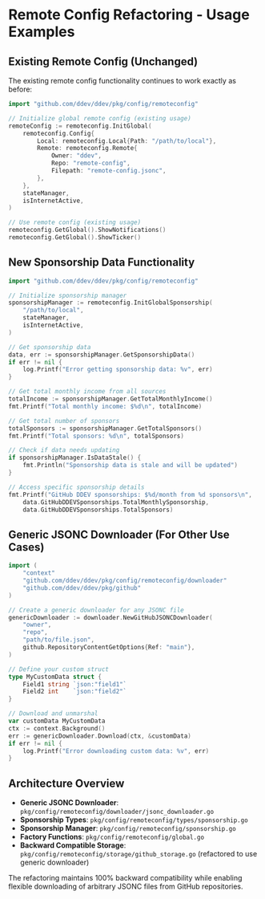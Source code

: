 # Remote Config Refactoring - Usage Examples

## Existing Remote Config (Unchanged)

The existing remote config functionality continues to work exactly as before:

```go
import "github.com/ddev/ddev/pkg/config/remoteconfig"

// Initialize global remote config (existing usage)
remoteConfig := remoteconfig.InitGlobal(
    remoteconfig.Config{
        Local: remoteconfig.Local{Path: "/path/to/local"},
        Remote: remoteconfig.Remote{
            Owner: "ddev",
            Repo: "remote-config", 
            Filepath: "remote-config.jsonc",
        },
    },
    stateManager,
    isInternetActive,
)

// Use remote config (existing usage)
remoteconfig.GetGlobal().ShowNotifications()
remoteconfig.GetGlobal().ShowTicker()
```

## New Sponsorship Data Functionality

```go
import "github.com/ddev/ddev/pkg/config/remoteconfig"

// Initialize sponsorship manager
sponsorshipManager := remoteconfig.InitGlobalSponsorship(
    "/path/to/local", 
    stateManager, 
    isInternetActive,
)

// Get sponsorship data
data, err := sponsorshipManager.GetSponsorshipData()
if err != nil {
    log.Printf("Error getting sponsorship data: %v", err)
}

// Get total monthly income from all sources
totalIncome := sponsorshipManager.GetTotalMonthlyIncome()
fmt.Printf("Total monthly income: $%d\n", totalIncome)

// Get total number of sponsors
totalSponsors := sponsorshipManager.GetTotalSponsors()
fmt.Printf("Total sponsors: %d\n", totalSponsors)

// Check if data needs updating
if sponsorshipManager.IsDataStale() {
    fmt.Println("Sponsorship data is stale and will be updated")
}

// Access specific sponsorship details
fmt.Printf("GitHub DDEV sponsorships: $%d/month from %d sponsors\n", 
    data.GitHubDDEVSponsorships.TotalMonthlySponsorship,
    data.GitHubDDEVSponsorships.TotalSponsors)
```

## Generic JSONC Downloader (For Other Use Cases)

```go
import (
    "context"
    "github.com/ddev/ddev/pkg/config/remoteconfig/downloader"
    "github.com/ddev/ddev/pkg/github"
)

// Create a generic downloader for any JSONC file
genericDownloader := downloader.NewGitHubJSONCDownloader(
    "owner",
    "repo", 
    "path/to/file.json",
    github.RepositoryContentGetOptions{Ref: "main"},
)

// Define your custom struct
type MyCustomData struct {
    Field1 string `json:"field1"`
    Field2 int    `json:"field2"`
}

// Download and unmarshal
var customData MyCustomData
ctx := context.Background()
err := genericDownloader.Download(ctx, &customData)
if err != nil {
    log.Printf("Error downloading custom data: %v", err)
}
```

## Architecture Overview

- **Generic JSONC Downloader**: `pkg/config/remoteconfig/downloader/jsonc_downloader.go`
- **Sponsorship Types**: `pkg/config/remoteconfig/types/sponsorship.go`  
- **Sponsorship Manager**: `pkg/config/remoteconfig/sponsorship.go`
- **Factory Functions**: `pkg/config/remoteconfig/global.go`
- **Backward Compatible Storage**: `pkg/config/remoteconfig/storage/github_storage.go` (refactored to use generic downloader)

The refactoring maintains 100% backward compatibility while enabling flexible downloading of arbitrary JSONC files from GitHub repositories.